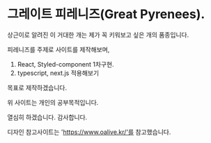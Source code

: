 # 그레이트 피레니즈(Great Pyrenees).

상근이로 알려진 이 거대한 개는 제가 꼭 키워보고 싶은 개의 품종입니다.

피레니즈를 주제로 사이트를 제작해보며,

  1. React, Styled-component 1차구현.
  2. typescript, next.js 적용해보기

목표로 제작하겠습니다.

위 사이트는 개인의 공부목적입니다. 

열심히 하겠습니다. 감사합니다.


디자인 참고사이트는 'https://www.oalive.kr/'를 참고했습니다.
